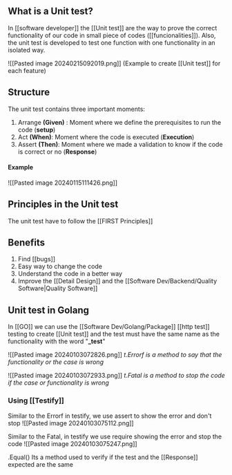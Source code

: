 
## What is a Unit test?

In [[software developer]] the [[Unit test]] are the way to prove the correct functionality of our code in small piece of codes ([[funcionalities]]). Also, the unit test is developed to test one function with one functionality in an isolated way.

![[Pasted image 20240215092019.png]]
(Example to create [[Unit test]] for each feature)
## Structure

The unit test contains three important moments:

1. Arrange **(Given)** : Moment where we define the prerequisites to run the code (**setup**)
2. Act **(When)**: Moment where the code is executed (**Execution**)
3. Assert **(Then)**: Moment where we made a validation to know if the code is correct or no (**Response**)
#### Example
![[Pasted image 20240115111426.png]]
## Principles in the Unit test

The unit test have to follow the [[FIRST Principles]]

## Benefits

1. Find [[bugs]]
2. Easy way to change the code
3. Understand the code in a better way
4. Improve the [[Detail Design]] and the [[Software Dev/Backend/Quality Software|Quality Software]]
## Unit test in Golang

In [[GO]] we can use the [[Software Dev/Golang/Package]] [[http test]] testing to create [[Unit test]] and the test must have the same name as the functionality with the word "**_test**"

![[Pasted image 20240103072826.png]]
*t.Errorf is a method to say that the functionality or the case is wrong*

![[Pasted image 20240103072933.png]]
*t.Fatal is a method to stop the code if the case or functionality is wrong*
### Using [[Testify]]

Similar to the Errorf in testify, we use assert to show the error and don't stop
![[Pasted image 20240103075112.png]]

Similar to the Fatal, in testify we use require showing the error and stop the code
![[Pasted image 20240103075247.png]]

.Equal() Its a method used to verify if the test and the [[Response]] expected are the same
